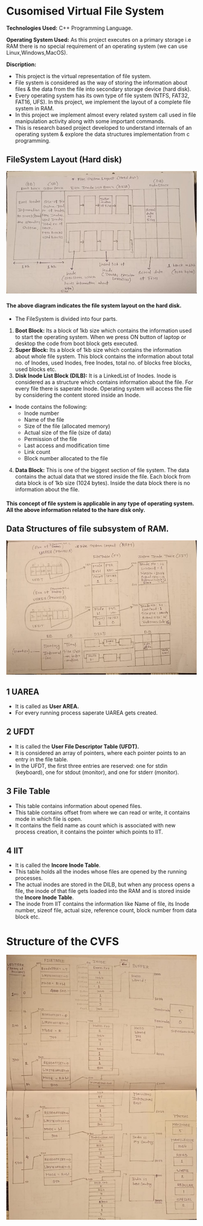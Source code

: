 # Cusomised Virtual File System

**Technologies Used:** C++ Programming Language.

**Operating System Used:** As this project executes on a primary storage i.e RAM there is no special requirement of an operating system (we can use Linux,Windows,MacOS).

**Discription:** 
- This project is the virtual representation of file system.
- File system is considered as the way of storing the information about files & the data from the file into secondary storage device (hard disk).
- Every operating system has its own type of file system (NTFS, FAT32, FAT16, UFS). In this project, we implement the layout of a complete file system in RAM.
- In this project we implement almost every related system call used in file manipulation activity along with some important commands.
- This is research based project developed to understand internals of an operating system & explore the data structures implementation from c programming.

## FileSystem Layout (Hard disk)
![File System structure-hardisk](images/cvfs-structure.jpeg)


#### The above diagram indicates the file system layout on the hard disk.
- The FileSystem is divided into four parts.
  
1. **Boot Block:** Its a block of 1kb size which contains the information used to start the operating system. When we press ON button of laptop or desktop the code from boot block gets executed.
2. **Super Block:** Its a block of 1kb size which contains the information about whole file system. This block contains the information about total no. of Inodes, used Inodes, free Inodes, total no. of blocks free blocks, used blocks etc.
3. **Disk Inode List Block (DILB):** It is a LinkedList of Inodes. Inode is considered as a structure which contains information about the file. For every file there is saperate Inode. Operating system will access the file by considering the content stored inside an Inode. 
  - Inode contains the following:
    - Inode number
    - Name of the file
    - Size of the file (allocated memory)
    - Actual size of the file (size of data)
    - Permission of the file
    - Last access and modification time
    - Link count
    - Block number allocated to the file
4. **Data Block:** This is one of the biggest section of file system. The data contains the actual data that we stored inside the file. Each block from data block is of 1kb size (1024 bytes). Inside the data block there is no information about the file.

  #### This concept of file system is applicable in any type of operating system. All the above information related to the hare disk only.


## Data Structures of file subsystem of RAM.
![File System structure-hardisk](images/filesystem-ram.jpeg)

## 1 UAREA
  - It is called as **User AREA.**
  - For every running process saperate UAREA gets created.

## 2 UFDT
  - It is called the **User File Descriptor Table (UFDT).**
  - It is considered an array of pointers, where each pointer points to an entry in the file table.
  - In the UFDT, the first three entries are reserved: one for stdin (keyboard), one for stdout (monitor), and one for stderr (monitor).

## 3 File Table
  - This table contains information about opened files. 
  - This table contains offset from where we can read or write, it contains mode in which file is open. 
  - It contains the field name as count which is associated with new process creation, it contains the pointer which points to IIT.

## 4 IIT 
- It is called the **Incore Inode Table**.
- This table holds all the inodes whose files are opened by the running processes.
- The actual inodes are stored in the DILB, but when any process opens a file, the inode of that file gets loaded into the RAM and is stored inside the **Incore Inode Table**.
- The inode from IIT contains the information like Name of file, its Inode number, sizeof file, actual size, reference count, block number from data block etc.

# Structure of the CVFS

![File System structure-hardisk](images/filesystem-hardisk.jpeg)

